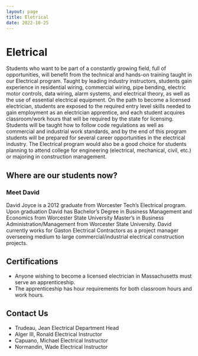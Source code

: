 ```yaml
---
layout: page
title: Eletrical
date: 2022-10-25
---
```

# Eletrical

Students who want to be part of a constantly growing field, full of opportunities, will benefit from the technical and hands-on training taught in our Electrical program.  Taught by leading industry instructors, students gain experience in residential wiring, commercial wiring, pipe bending, electric motor controls, data wiring, alarm systems, and electrical theory, as well as the use of essential electrical equipment. On the path to become a licensed electrician, students are exposed to the required entry level skills needed to gain employment as an electrician apprentice, and each student acquires classroom/work hours that will be required by the state for licensing. Students will be taught how to follow code regulations as well as commercial and industrial work standards, and by the end of this program students will be prepared for several career opportunities in the electrical industry. The Electrical program would also be a good choice for students planning to attend college for engineering (electrical, mechanical, civil, etc.) or majoring in construction management.

## Where are our students now?

### Meet David
David Joyce is a 2012 graduate from Worcester Tech’s  Electrical program. Upon graduation David has Bachelor’s Degree in Business Management and Economics from Worcester State University Master’s in Business Administration/Management from Worcester State University. David currently works for Gaston Electrical Contractors as a project manager overseeing medium to large commercial/industrial electrical construction projects. 

## Certifications
- Anyone wishing to become a licensed electrician in Massachusetts must serve an apprenticeship. 
- The apprenticeship has hour requirements for both classroom hours and work hours.

## Contact Us
- Trudeau, Jean
Electrical Department Head
- Alger III, Ronald
Electrical Instructor
- Capuano, Michael
Electrical Instructor
- Normandin, Wade
Electrical Instructor